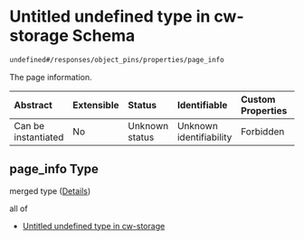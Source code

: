 # Untitled undefined type in cw-storage Schema

```txt
undefined#/responses/object_pins/properties/page_info
```

The page information.

| Abstract            | Extensible | Status         | Identifiable            | Custom Properties | Additional Properties | Access Restrictions | Defined In                                                         |
| :------------------ | :--------- | :------------- | :---------------------- | :---------------- | :-------------------- | :------------------ | :----------------------------------------------------------------- |
| Can be instantiated | No         | Unknown status | Unknown identifiability | Forbidden         | Allowed               | none                | [cw-storage.json\*](schema/cw-storage.json "open original schema") |

## page\_info Type

merged type ([Details](cw-storage-responses-objectpinsresponse-properties-page_info.md))

all of

* [Untitled undefined type in cw-storage](cw-storage-responses-objectpinsresponse-properties-page_info-allof-0.md "check type definition")
